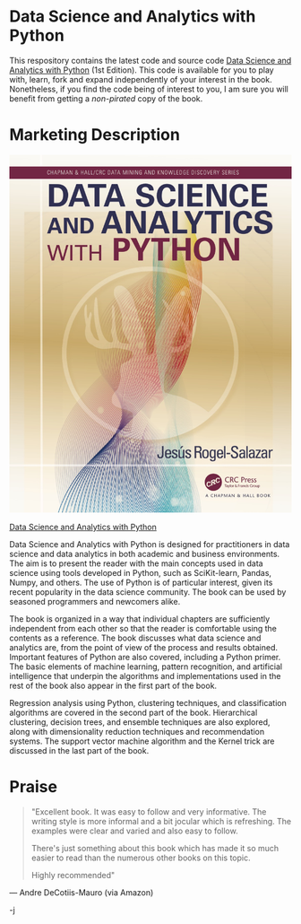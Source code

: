 # Data Science and Analytics with Python

This respository contains the latest  code and source code [Data Science and Analytics with Python](http://bit.ly/DataSciencePython) (1st Edition). This code is available for you to play with, learn, fork and expand independently of your interest in the book. Nonetheless, if you find the code being of interest to you, I am sure you will benefit from getting a *non-pirated* copy of the book.

# Marketing Description

![cover_art!](Data_Science_with_Python_Cover.jpg)

[Data Science and Analytics with Python](http://bit.ly/DataSciencePython)

Data Science and Analytics with Python is designed for practitioners in data science and data analytics in both academic and business environments. The aim is to present the reader with the main concepts used in data science using tools developed in Python, such as SciKit-learn, Pandas, Numpy, and others. The use of Python is of particular interest, given its recent popularity in the data science community. The book can be used by seasoned programmers and newcomers alike.

The book is organized in a way that individual chapters are sufficiently independent from each other so that the reader is comfortable using the contents as a reference. The book discusses what data science and analytics are, from the point of view of the process and results obtained. Important features of Python are also covered, including a Python primer. The basic elements of machine learning, pattern recognition, and artificial intelligence that underpin the algorithms and implementations used in the rest of the book also appear in the first part of the book.

Regression analysis using Python, clustering techniques, and classification algorithms are covered in the second part of the book. Hierarchical clustering, decision trees, and ensemble techniques are also explored, along with dimensionality reduction techniques and recommendation systems. The support vector machine algorithm and the Kernel trick are discussed in the last part of the book.

# Praise

> "Excellent book. It was easy to follow and very informative. The writing style is more informal and a bit jocular which is refreshing. The examples were clear and varied and also easy to follow.
>
> There's just something about this book which has made it so much easier to read than the numerous other books on this topic.
>
> Highly recommended"

— Andre DeCotiis-Mauro (via Amazon)



-j